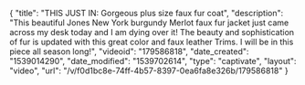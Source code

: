 {
    "title": "THIS JUST IN: Gorgeous plus size faux fur coat",
    "description": "This beautiful Jones New York burgundy Merlot faux fur jacket just came across my desk today and I am dying over it! The beauty and sophistication of fur is updated with this great color and faux leather Trims. I will be in this piece all season long!",
    "videoid": "179586818",
    "date_created": "1539014290",
    "date_modified": "1539702614",
    "type": "captivate",
    "layout": "video",
    "url": "\/v\/f0d1bc8e-74ff-4b57-8397-0ea6fa8e326b\/179586818"
}
